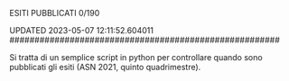 ESITI PUBBLICATI 0/190 

UPDATED 2023-05-07 12:11:52.604011
######################################################

Si tratta di un semplice script in python per controllare quando sono pubblicati gli esiti (ASN 2021, quinto quadrimestre).

